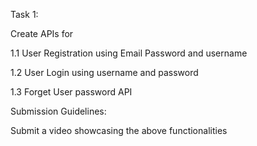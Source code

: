 Task 1:

 

Create APIs for

 

1.1 User Registration using Email Password and username

 

1.2 User Login using username and password

 

1.3 Forget User password API

 

Submission Guidelines:

 

Submit a video showcasing the above functionalities
